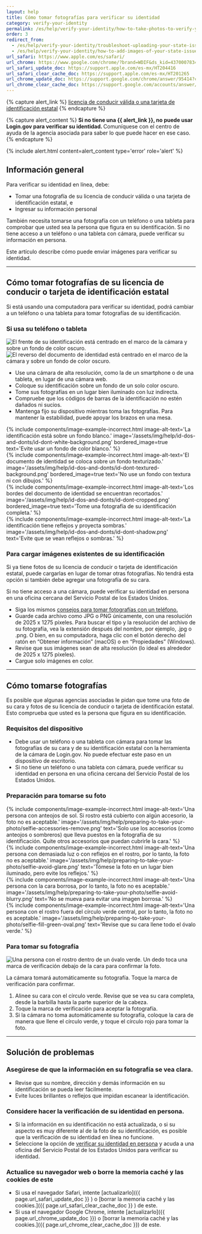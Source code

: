 ```yaml
---
layout: help
title: Cómo tomar fotografías para verificar su identidad
category: verify-your-identity
permalink: /es/help/verify-your-identity/how-to-take-photos-to-verify-your-identity/
order: 3
redirect_from:
  - /es/help/verify-your-identity/troubleshoot-uploading-your-state-issued-id/
  - /es/help/verify-your-identity/how-to-add-images-of-your-state-issued-id/
url_safari: https://www.apple.com/es/safari/
url_chrome: https://www.google.com/chrome/?brand=WDIF&ds_kid=43700078347700321&gad_source=1&gclid=CjwKCAjww_iwBhApEiwAuG6ccAvZWVPqrBawjLCJp6uWvrMplezDwWVR7AnWXZhu-4He4V3oXJBOrRoCtTwQAvD_BwE&gclsrc=aw.ds&hl=es
url_safari_update_doc: https://support.apple.com/es-mx/HT204416
url_safari_clear_cache_doc: https://support.apple.com/es-mx/HT201265
url_chrome_update_doc: https://support.google.com/chrome/answer/95414?co=GENIE.Platform%3DDesktop&hl=es
url_chrome_clear_cache_doc: https://support.google.com/accounts/answer/32050?co=GENIE.Platform%3DDesktop&hl=es-419
---
```


{% capture alert_link %}
  <a href="/es/help/verify-your-identity/accepted-identification-documents/" class="usa-link">licencia de conducir válida o una tarjeta de identificación estatal</a>
{% endcapture %}

{% capture alert_content %}
  <strong>
  Si no tiene una {{ alert_link }}, no puede usar Login.gov para verificar su identidad.
  </strong>
  Comuníquese con el centro de ayuda de la agencia asociada para saber lo que puede hacer en ese caso.
{% endcapture %}

{%
  include alert.html
  content=alert_content
  type='error'
  role='alert'
%}

## Información general

Para verificar su identidad en línea, debe:
 
* Tomar una fotografía de su licencia de conducir válida o una tarjeta de identificación estatal, e
* Ingresar su información personal

También necesita tomarse una fotografía con un teléfono o una tableta para comprobar que usted sea la persona que figura en su identificación. Si no tiene acceso a un teléfono o una tableta con cámara, puede verificar su información en persona.

Este artículo describe cómo puede enviar imágenes para verificar su identidad.

---

## Cómo tomar fotografías de su licencia de conducir o tarjeta de identificación estatal

Si está usando una computadora para verificar su identidad, podrá cambiar a un teléfono o una tableta para tomar fotografías de su identificación.

### Si usa su teléfono o tableta

<div class="grid-row grid-gap margin-bottom-2">
  <div class="tablet:grid-col">
    <img alt="El frente de su identificación está centrado en el marco de la cámara y sobre un fondo de color oscuro." src="{{ site.baseurl }}/assets/img/help/id-dos-and-donts/id-do-front.png" />
  </div>
  <div class="tablet:grid-col">
    <img alt="El reverso del documento de identidad está centrado en el marco de la cámara y sobre un fondo de color oscuro." src="{{ site.baseurl }}/assets/img/help/id-dos-and-donts/id-do-back.png" />
  </div>
</div>

* Use una cámara de alta resolución, como la de un smartphone o de una tableta, en lugar de una cámara web.
* Coloque su identificación sobre un fondo de un solo color oscuro.
* Tome sus fotografías en un lugar bien iluminado con luz indirecta.
* Compruebe que los códigos de barras de la identificación no estén dañados ni sucios.
* Mantenga fijo su dispositivo mientras toma las fotografías. Para mantener la estabilidad, puede apoyar los brazos en una mesa.

<div class="grid-row grid-gap">
  <div class="tablet:grid-col">
    {%
      include components/image-example-incorrect.html
      image-alt-text='La identificación está sobre un fondo blanco.'
      image='/assets/img/help/id-dos-and-donts/id-dont-white-background.png'
      bordered_image=true
      text='Evite usar un fondo de color blanco.'
    %}
  </div>
  <div class="tablet:grid-col">
    {%
      include components/image-example-incorrect.html
      image-alt-text='El documento de identidad se coloca sobre un fondo texturizado.'
      image='/assets/img/help/id-dos-and-donts/id-dont-textured-background.png'
      bordered_image=true
      text='No use un fondo con textura ni con dibujos.'
    %}
  </div>
</div>
<div class="grid-row grid-gap">
  <div class="tablet:grid-col">
    {%
      include components/image-example-incorrect.html
      image-alt-text='Los bordes del documento de identidad se encuentran recortados.'
      image='/assets/img/help/id-dos-and-donts/id-dont-cropped.png'
      bordered_image=true
      text='Tome una fotografía de su identificación completa.'
    %}
  </div>
  <div class="tablet:grid-col">
    {%
      include components/image-example-incorrect.html
      image-alt-text='La identificación tiene reflejos y proyecta sombras.'
      image='/assets/img/help/id-dos-and-donts/id-dont-shadow.png'
      text='Evite que se vean reflejos o sombras.'
    %}
  </div>
</div>

### Para cargar imágenes existentes de su identificación

Si ya tiene fotos de su licencia de conducir o tarjeta de identificación estatal, puede cargarlas en lugar de tomar otras fotografías. No tendrá esta opción si también debe agregar una fotografía de su cara.

Si no tiene acceso a una cámara, puede verificar su identidad en persona en una oficina cercana del Servicio Postal de los Estados Unidos.

* Siga los mismos [consejos para tomar fotografías con un teléfono.](#si-usa-su-teléfono-o-tableta)
* Guarde cada archivo como JPG o PNG únicamente, con una resolución de 2025 x 1275 píxeles. Para buscar el tipo y la resolución del archivo de su fotografía, vea la extensión después del nombre, por ejemplo, .jpg o .png. O bien, en su computadora, haga clic con el botón derecho del ratón en “Obtener información” (macOS) o en “Propiedades” (Windows). 
* Revise que sus imágenes sean de alta resolución (lo ideal es alrededor de 2025 x 1275 píxeles).
* Cargue solo imágenes en color.

---

## Cómo tomarse fotografías

Es posible que algunas agencias asociadas le pidan que tome una foto de su cara y fotos de su licencia de conducir o tarjeta de identificación estatal. Esto comprueba que usted es la persona que figura en su identificación.

### Requisitos del dispositivo

* Debe usar un teléfono o una tableta con cámara para tomar las fotografías de su cara y de su identificación estatal con la herramienta de la cámara de Login.gov. No puede efectuar este paso en un dispositivo de escritorio.
* Si no tiene un teléfono o una tableta con cámara, puede verificar su identidad en persona en una oficina cercana del Servicio Postal de los Estados Unidos.

### Preparación para tomarse su foto

<div class="grid-row grid-gap">
  <div class="tablet:grid-col">
    {%
      include components/image-example-incorrect.html
      image-alt-text='Una persona con anteojos de sol. Si rostro está cubierto con algún accesorio, la foto no es aceptable.'
      image='/assets/img/help/preparing-to-take-your-photo/selfie-accessories-remove.png'
      text='Solo use los accesorios (como anteojos o sombreros) que lleva puestos en la fotografía de su identificación. Quite otros accesorios que puedan cubrirle la cara.'
    %}
  </div>
  <div class="tablet:grid-col">
    {%
      include components/image-example-incorrect.html
      image-alt-text='Una persona con demasiada luz o con reflejos en el rostro, por lo tanto, la foto no es aceptable.'
      image='/assets/img/help/preparing-to-take-your-photo/selfie-avoid-glare.png'
      text='Tómese la foto en un lugar bien iluminado, pero evite los reflejos.'
    %}
  </div>
</div>
<div class="grid-row grid-gap">
  <div class="tablet:grid-col">
    {%
      include components/image-example-incorrect.html
      image-alt-text='Una persona con la cara borrosa, por lo tanto, la foto no es aceptable.'
      image='/assets/img/help/preparing-to-take-your-photo/selfie-avoid-blurry.png'
      text='No se mueva para evitar una imagen borrosa.'
    %}
  </div>
  <div class="tablet:grid-col">
    {%
      include components/image-example-incorrect.html
      image-alt-text='Una persona con el rostro fuera del círculo verde central, por lo tanto, la foto no es aceptable.'
      image='/assets/img/help/preparing-to-take-your-photo/selfie-fill-green-oval.png'
      text='Revise que su cara llene todo el óvalo verde.'
    %}
  </div>
</div>

### Para tomar su fotografía

<div class="grid-row grid-gap margin-bottom-2">
  <div class="tablet:grid-col">
    <img alt="Una persona con el rostro dentro de un óvalo verde. Un dedo toca una marca de verificación debajo de la cara para confirmar la foto." src="{{ site.baseurl }}/assets/img/help/preparing-to-take-your-photo/selfie-do-checkmark.png" />
  </div>
</div>

La cámara tomará automáticamente su fotografía. Toque la marca de verificación para confirmar.

1. Alinee su cara con el círculo verde. Revise que se vea su cara completa, desde la barbilla hasta la parte superior de la cabeza. 
2. Toque la marca de verificación para aceptar la fotografía.
3. Si la cámara no toma automáticamente su fotografía, coloque la cara de manera que llene el círculo verde, y toque el círculo rojo para tomar la foto.

---

## Solución de problemas

### Asegúrese de que la información en su fotografía se vea clara.
* Revise que su nombre, dirección y demás información en su identificación se pueda leer fácilmente.
* Evite luces brillantes o reflejos que impidan escanear la identificación.

### Considere hacer la verificación de su identidad en persona.
* Si la información en su identificación no está actualizada, o si su aspecto es muy diferente al de la foto de su identificación, es posible que la verificación de su identidad en línea no funcione.
* Seleccione la opción de [verificar su identidad en persona](/es/help/verify-your-identity/verify-your-identity-in-person/) y acuda a una oficina del Servicio Postal de los Estados Unidos para verificar su identidad.

### Actualice su navegador web o borre la memoria caché y las cookies de este
* Si usa el navegador Safari, intente [actualizarlo]({{ page.url_safari_update_doc }} ) o [borrar la memoria caché y las cookies.]({{ page.url_safari_clear_cache_doc }} ) de este.
* Si usa el navegador Google Chrome, intente [actualizarlo]({{ page.url_chrome_update_doc }}) o [borrar la memoria caché y las cookies.]({{ page.url_chrome_clear_cache_doc }}) de este.
